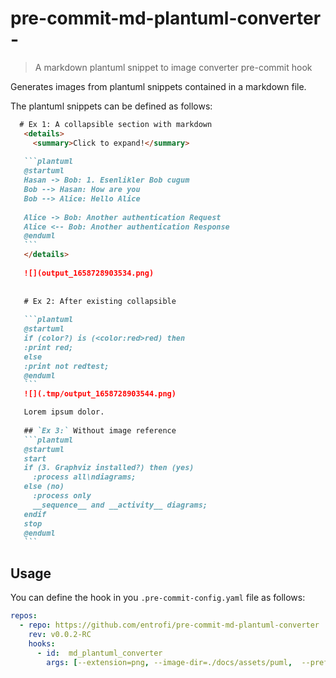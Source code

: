 # pre-commit-md-plantuml-converter - 
> A markdown plantuml snippet to image converter pre-commit hook

<!-- toc -->

<!-- Regenerate with "pre-commit run -a markdown-toc" -->

<!-- tocstop -->

Generates images from plantuml snippets contained in a markdown file. 

The plantuml snippets can be defined as follows: 

~~~markdown
  # Ex 1: A collapsible section with markdown
   <details>
     <summary>Click to expand!</summary>
   
   ```plantuml
   @startuml
   Hasan -> Bob: 1. Esenlikler Bob cugum
   Bob --> Hasan: How are you
   Bob --> Alice: Hello Alice
   
   Alice -> Bob: Another authentication Request
   Alice <-- Bob: Another authentication Response
   @enduml
   ```
   </details>
   
   ![](output_1658728903534.png)
   
   
   # Ex 2: After existing collapsible
   
   ```plantuml
   @startuml
   if (color?) is (<color:red>red) then
   :print red;
   else
   :print not redtest;
   @enduml
   ```
   ![](.tmp/output_1658728903544.png)

   Lorem ipsum dolor.
   
   ## `Ex 3:` Without image reference
   ```plantuml
   @startuml
   start
   if (3. Graphviz installed?) then (yes)
     :process all\ndiagrams;
   else (no)
     :process only
     __sequence__ and __activity__ diagrams;
   endif
   stop
   @enduml
   ```
~~~

## Usage

You can define the hook in you `.pre-commit-config.yaml` file as follows: 

```yaml
repos:
  - repo: https://github.com/entrofi/pre-commit-md-plantuml-converter
    rev: v0.0.2-RC
    hooks:
      - id:  md_plantuml_converter
        args: [--extension=png, --image-dir=./docs/assets/puml,  --prefix= ]
```
